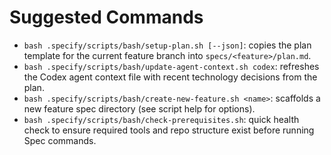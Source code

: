 # Suggested Commands
- `bash .specify/scripts/bash/setup-plan.sh [--json]`: copies the plan template for the current feature branch into `specs/<feature>/plan.md`.
- `bash .specify/scripts/bash/update-agent-context.sh codex`: refreshes the Codex agent context file with recent technology decisions from the plan.
- `bash .specify/scripts/bash/create-new-feature.sh <name>`: scaffolds a new feature spec directory (see script help for options).
- `bash .specify/scripts/bash/check-prerequisites.sh`: quick health check to ensure required tools and repo structure exist before running Spec commands.